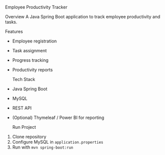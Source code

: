  Employee Productivity Tracker

  Overview
A Java Spring Boot application to track employee productivity and tasks.

  Features
- Employee registration
- Task assignment
- Progress tracking
- Productivity reports

  Tech Stack
- Java Spring Boot
- MySQL
- REST API
- (Optional) Thymeleaf / Power BI for reporting

  Run Project
1. Clone repository
2. Configure MySQL in `application.properties`
3. Run with `mvn spring-boot:run`

